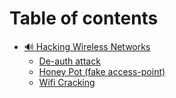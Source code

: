 # Table of contents

* [🔊 Hacking Wireless Networks](README.md)
  * [De-auth attack](hacking-wireless-networks/de-auth-attack.md)
  * [Honey Pot (fake access-point)](hacking-wireless-networks/honey-pot-fake-access-point.md)
  * [Wifi Cracking](hacking-wireless-networks/wifi-cracking.md)

